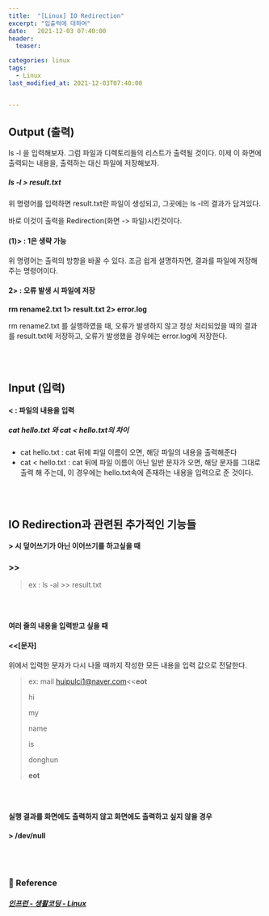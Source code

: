 ```yaml
---
title:  "[Linux] IO Redirection"
excerpt: "입출력에 대하여"
date:   2021-12-03 07:40:00 
header:
  teaser:

categories: linux
tags:
  - Linux
last_modified_at: 2021-12-03T07:40:00


---
```


## Output (출력)

ls -l 을 입력해보자. 그럼 파일과 디렉토리들의 리스트가 출력될 것이다. 이제 이 화면에 출력되는 내용을, 출력하는 대신 파일에 저장해보자.

##### ls -l > result.txt 

위 명령어를 입력하면 result.txt란 파일이 생성되고, 그곳에는 ls -l의 결과가 담겨있다.

바로 이것이 출력을 Redirection(화면 -> 파일)시킨것이다.

#### (1)>  :  1은 생략 가능

위 명령어는 출력의 방향을 바꿀 수 있다. 조금 쉽게 설명하자면, 결과를 파일에 저장해주는 명령어이다.

#### 2>   :  오류 발생 시 파일에 저장

**rm rename2.txt 1> result.txt 2> error.log**

rm rename2.txt 를 실행하였을 때, 오류가 발생하지 않고 정상 처리되었을 때의 결과를 result.txt에 저장하고, 오류가 발생했을 경우에는 error.log에 저장한다.

<br/>

<br/>

## Input (입력)

#### < : 파일의 내용을 입력

##### cat hello.txt 와 cat < hello.txt의 차이

- cat hello.txt : cat 뒤에 파일 이름이 오면, 해당 파일의 내용을 출력해준다
- cat < hello.txt : cat 뒤에 파일 이름이 아닌 일반 문자가 오면, 해당 문자를 그대로 출력 해 주는데, 이 경우에는 hello.txt속에 존재하는 내용을 입력으로 준 것이다.

<br/>

<br/>

## IO Redirection과 관련된 추가적인 기능들

**> 시 덮어쓰기가 아닌 이어쓰기를 하고싶을 때**

### \>>

> ex : ls -al \>\> result.txt

<br/>

<br/>

**여러 줄의 내용을 입력받고 싶을 때**

#### <<[문자]

위에서 입력한 문자가 다시 나올 때까지 작성한 모든 내용을 입력 값으로 전달한다.

> ex: mail huipulci1@naver.com\<\<**eot**
>
> hi
>
> my
>
> name
>
> is
>
> donghun
>
> **eot**

<br/>

<br/>

**실행 결과를 화면에도 출력하지 않고 화면에도 출력하고 싶지 않을 경우**

#### \> /dev/null

<br/>

<br/>

### 📔 Reference

##### [인프런 - 생활코딩 - Linux](https://www.inflearn.com/course/%EC%83%9D%ED%99%9C%EC%BD%94%EB%94%A9-%EB%A6%AC%EB%88%85%EC%8A%A4-%EA%B0%95%EC%A2%8C/dashboard)


